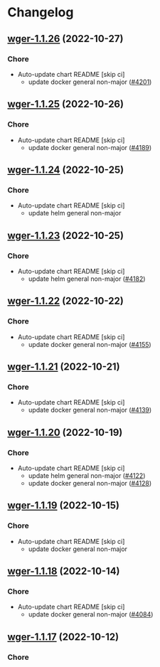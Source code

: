 # Changelog



## [wger-1.1.26](https://github.com/truecharts/charts/compare/wger-1.1.25...wger-1.1.26) (2022-10-27)

### Chore

- Auto-update chart README [skip ci]
  - update docker general non-major ([#4201](https://github.com/truecharts/charts/issues/4201))




## [wger-1.1.25](https://github.com/truecharts/charts/compare/wger-1.1.24...wger-1.1.25) (2022-10-26)

### Chore

- Auto-update chart README [skip ci]
  - update docker general non-major ([#4189](https://github.com/truecharts/charts/issues/4189))




## [wger-1.1.24](https://github.com/truecharts/charts/compare/wger-1.1.23...wger-1.1.24) (2022-10-25)

### Chore

- Auto-update chart README [skip ci]
  - update helm general non-major




## [wger-1.1.23](https://github.com/truecharts/charts/compare/wger-1.1.22...wger-1.1.23) (2022-10-25)

### Chore

- Auto-update chart README [skip ci]
  - update helm general non-major ([#4182](https://github.com/truecharts/charts/issues/4182))




## [wger-1.1.22](https://github.com/truecharts/charts/compare/wger-1.1.21...wger-1.1.22) (2022-10-22)

### Chore

- Auto-update chart README [skip ci]
  - update docker general non-major ([#4155](https://github.com/truecharts/charts/issues/4155))




## [wger-1.1.21](https://github.com/truecharts/charts/compare/wger-1.1.20...wger-1.1.21) (2022-10-21)

### Chore

- Auto-update chart README [skip ci]
  - update docker general non-major ([#4139](https://github.com/truecharts/charts/issues/4139))




## [wger-1.1.20](https://github.com/truecharts/charts/compare/wger-1.1.19...wger-1.1.20) (2022-10-19)

### Chore

- Auto-update chart README [skip ci]
  - update helm general non-major ([#4122](https://github.com/truecharts/charts/issues/4122))
  - update docker general non-major ([#4128](https://github.com/truecharts/charts/issues/4128))




## [wger-1.1.19](https://github.com/truecharts/charts/compare/wger-1.1.18...wger-1.1.19) (2022-10-15)

### Chore

- Auto-update chart README [skip ci]
  - update docker general non-major




## [wger-1.1.18](https://github.com/truecharts/charts/compare/wger-1.1.17...wger-1.1.18) (2022-10-14)

### Chore

- Auto-update chart README [skip ci]
  - update docker general non-major ([#4084](https://github.com/truecharts/charts/issues/4084))




## [wger-1.1.17](https://github.com/truecharts/charts/compare/wger-1.1.16...wger-1.1.17) (2022-10-12)

### Chore

